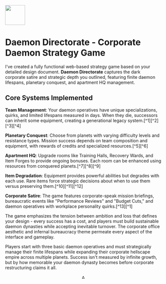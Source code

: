 <img src="https://r2cdn.perplexity.ai/pplx-full-logo-primary-dark%402x.png" style="height:64px;margin-right:32px"/>

# Daemon Directorate - Corporate Daemon Strategy Game

I've created a fully functional web-based strategy game based on your detailed design document. **Daemon Directorate** captures the dark corporate satire and strategic depth you outlined, featuring finite daemon lifespans, planetary conquest, and apartment HQ management.

## Core Systems Implemented

**Team Management**: Your daemon operatives have unique specializations, quirks, and limited lifespans measured in days. When they die, successors can inherit some equipment, creating a generational legacy system.[^1][^2][^3][^4]

**Planetary Conquest**: Choose from planets with varying difficulty levels and resistance types. Mission success depends on team composition and equipment, with rewards of credits and specialized resources.[^5][^6]

**Apartment HQ**: Upgrade rooms like Training Halls, Recovery Wards, and Item Forges to provide ongoing bonuses. Each room can be enhanced using resources from conquered planets.[^7][^8][^9]

**Item Degradation**: Equipment provides powerful abilities but degrades with each use. Rare items force strategic decisions about when to use them versus preserving them.[^10][^11][^12]

**Corporate Satire**: The game features corporate-speak mission briefings, bureaucratic events like "Performance Reviews" and "Budget Cuts," and daemon operatives with workplace personality quirks.[^13][^1]

The game emphasizes the tension between ambition and loss that defines your design - every success has a cost, and players must build sustainable daemon dynasties while accepting inevitable turnover. The corporate office aesthetic and infernal bureaucracy theme permeate every aspect of the interface and gameplay.

Players start with three basic daemon operatives and must strategically manage their finite lifespans while expanding their corporate hellscape empire across multiple planets. Success isn't measured by infinite growth, but by how memorable your daemon dynasty becomes before corporate restructuring claims it all.
<span style="display:none">[^14][^15][^16][^17][^18][^19][^20][^21][^22][^23][^24][^25][^26][^27][^28][^29][^30][^31][^32][^33][^34][^35][^36][^37][^38][^39][^40][^41][^42][^43]</span>

<div style="text-align: center">⁂</div>
